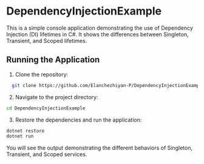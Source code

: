 # DependencyInjectionExample

This is a simple console application demonstrating the use of Dependency Injection (DI) lifetimes in C#. It shows the differences between Singleton, Transient, and Scoped lifetimes.

## Running the Application

1. Clone the repository:

 ```bash
   git clone https://github.com/Elanchezhiyan-P/DependencyInjectionExample.git
   ```

2. Navigate to the project directory:
 ```bash
cd DependencyInjectionExample 
```

3. Restore the dependencies and run the application:
 ```bash
dotnet restore
dotnet run
```

You will see the output demonstrating the different behaviors of Singleton, Transient, and Scoped services.